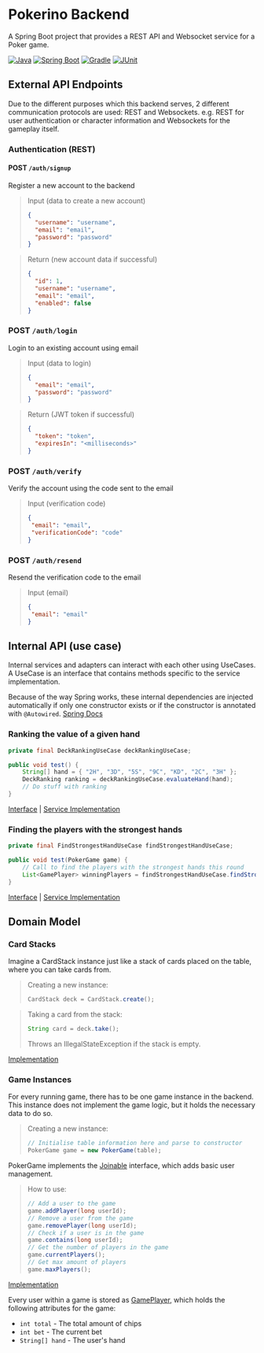 # Pokerino Backend

A Spring Boot project that provides a REST API and Websocket service for a Poker game.

[![Java](https://img.shields.io/badge/Java-21-red.svg?logo=java)](https://www.oracle.com/java/technologies/javase-jdk11-downloads.html)
[![Spring Boot](https://img.shields.io/badge/Spring%20Boot-3.4.2-brightgreen.svg?logo=spring)](https://spring.io/projects/spring-boot)
[![Gradle](https://img.shields.io/badge/Gradle-8.11.1-green.svg?logo=gradle)](https://gradle.org/)
[![JUnit](https://img.shields.io/badge/JUnit-5.11.4-blue.svg?logo=junit)](https://junit.org/junit5/)

## External API Endpoints

Due to the different purposes which this backend serves, 2 different communication protocols are used: REST and Websockets.
e.g. REST for user authentication or character information and Websockets for the gameplay itself.

### Authentication (REST)

#### **POST** `/auth/signup`
Register a new account to the backend
> Input (data to create a new account)
> ```json
> {
>   "username": "username",
>   "email": "email",  
>   "password": "password"
> }
> ```

> Return (new account data if successful)
> ```json
> {
>   "id": 1,
>   "username": "username",
>   "email": "email",
>   "enabled": false
> }
> ```

### **POST** `/auth/login`
Login to an existing account using email
> Input (data to login)
> ```json
> {
>   "email": "email",
>   "password": "password"
> }
> ```

> Return (JWT token if successful)
> ```json
> {
>   "token": "token",
>   "expiresIn": "<milliseconds>"
> }
> ```

### **POST** `/auth/verify`
Verify the account using the code sent to the email
> Input (verification code)
> ```json
> {
>  "email": "email",
>  "verificationCode": "code"
> }
> ```

### **POST** `/auth/resend`
Resend the verification code to the email
> Input (email)
> ```json
> {
>  "email": "email"
> }
> ```

## Internal API (use case)

Internal services and adapters can interact with each other using UseCases.
A UseCase is an interface that contains methods specific to the service implementation.

Because of the way Spring works, these internal dependencies are injected automatically if only one constructor exists
or if the constructor is annotated with `@Autowired`. [Spring Docs](https://docs.spring.io/spring-framework/reference/core/beans/annotation-config/autowired.html)

### Ranking the value of a given hand

```Java
private final DeckRankingUseCase deckRankingUseCase;

public void test() {
    String[] hand = { "2H", "3D", "5S", "9C", "KD", "2C", "3H" };
    DeckRanking ranking = deckRankingUseCase.evaluateHand(hand);
    // Do stuff with ranking
}
```

[Interface](src/main/java/org/pokerino/backend/application/port/in/DeckRankingUseCase.java) | 
[Service Implementation](src/main/java/org/pokerino/backend/application/service/DeckRankingService.java)

### Finding the players with the strongest hands

```Java
private final FindStrongestHandUseCase findStrongestHandUseCase;

public void test(PokerGame game) {
    // Call to find the players with the strongest hands this round
    List<GamePlayer> winningPlayers = findStrongestHandUseCase.findStrongestHands(game);
}
```

[Interface](src/main/java/org/pokerino/backend/application/port/in/FindStrongestHandUseCase.java) |
[Service Implementation](src/main/java/org/pokerino/backend/application/service/FindStrongestHandService.java)

## Domain Model

### Card Stacks

Imagine a CardStack instance just like a stack of cards placed on the table, where you can take cards from.

> Creating a new instance:
> ```Java
> CardStack deck = CardStack.create();
>```

> Taking a card from the stack:
> ```Java
> String card = deck.take();
> ```
> Throws an IllegalStateException if the stack is empty.

[Implementation](src/main/java/org/pokerino/backend/domain/cards/CardStack.java)

### Game Instances

For every running game, there has to be one game instance in the backend.
This instance does not implement the game logic, but it holds the necessary data to do so.

> Creating a new instance:
> ```Java
> // Initialise table information here and parse to constructor
> PokerGame game = new PokerGame(table);
> ```

PokerGame implements the [Joinable](src/main/java/org/pokerino/backend/domain/game/Joinable.java) interface, which adds basic user management.

> How to use:
> ```Java
> // Add a user to the game
> game.addPlayer(long userId);
> // Remove a user from the game
> game.removePlayer(long userId);
> // Check if a user is in the game
> game.contains(long userId);
> // Get the number of players in the game
> game.currentPlayers();
> // Get max amount of players
> game.maxPlayers();
> ```

[Implementation](src/main/java/org/pokerino/backend/domain/game/PokerGame.java)

Every user within a game is stored as [GamePlayer](src/main/java/org/pokerino/backend/domain/game/GamePlayer.java), which holds the following attributes for the game:

- `int total` - The total amount of chips
- `int bet` - The current bet
- `String[] hand` - The user's hand
